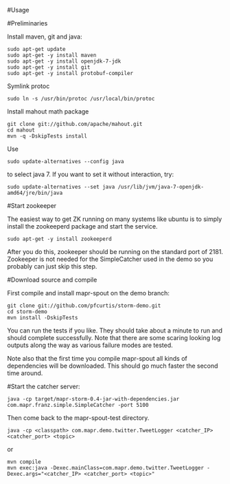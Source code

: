



#Usage

#Preliminaries

Install maven, git and java:

    sudo apt-get update
    sudo apt-get -y install maven
    sudo apt-get -y install openjdk-7-jdk
    sudo apt-get -y install git
    sudo apt-get -y install protobuf-compiler

Symlink protoc

    sudo ln -s /usr/bin/protoc /usr/local/bin/protoc

Install mahout math package

    git clone git://github.com/apache/mahout.git
    cd mahout
    mvn -q -DskipTests install



Use

    sudo update-alternatives --config java

to select java 7.  If you want to set it without interaction, try:

    sudo update-alternatives --set java /usr/lib/jvm/java-7-openjdk-amd64/jre/bin/java

#Start zookeeper

The easiest way to get ZK running on many systems like ubuntu is to simply install the zookeeperd
package and start the service.

    sudo apt-get -y install zookeeperd

After you do this, zookeeper should be running on the standard port of 2181.  Zookeeper is
not needed for the SimpleCatcher used in the demo so you probably can just skip this step.

#Download source and compile

First compile and install mapr-spout on the demo branch:

    git clone git://github.com/pfcurtis/storm-demo.git
    cd storm-demo
    mvn install -DskipTests

You can run the tests if you like.  They should take about a minute to run and should complete successfully.
Note that there are some scaring looking log outputs along the way as various failure modes are tested.

Note also that the first time you compile mapr-spout all kinds of dependencies will be downloaded.  This should
go much faster the second time around.

#Start the catcher server:

    java -cp target/mapr-storm-0.4-jar-with-dependencies.jar com.mapr.franz.simple.SimpleCatcher -port 5100

Then come back to the mapr-spout-test directory.

    java -cp <classpath> com.mapr.demo.twitter.TweetLogger <catcher_IP> <catcher_port> <topic>

or

    mvn compile
    mvn exec:java -Dexec.mainClass=com.mapr.demo.twitter.TweetLogger -Dexec.args="<catcher_IP> <catcher_port> <topic>"
